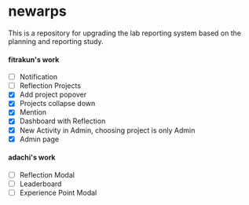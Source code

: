 # newarps

This is a repository for upgrading the lab reporting system based on the planning and reporting study. 

#### fitrakun's work
- [ ] Notification
- [ ] Reflection Projects
- [x] Add project popover
- [x] Projects collapse down
- [x] Mention
- [x] Dashboard with Reflection
- [x] New Activity in Admin, choosing project is only Admin
- [x] Admin page

#### adachi's work
- [ ] Reflection Modal
- [ ] Leaderboard
- [ ] Experience Point Modal
